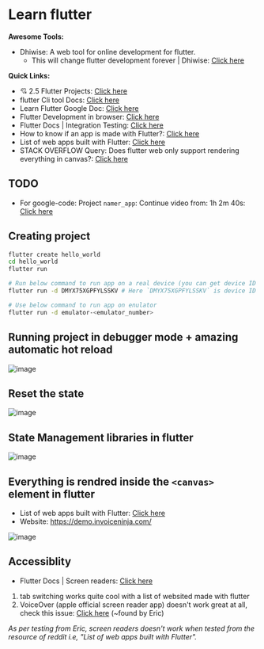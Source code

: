 # Learn flutter

**Awesome Tools:**
- Dhiwise:  A web tool for online development for flutter.
  - This will change flutter development forever | Dhiwise: [Click here](https://www.youtube.com/watch?v=DAl3dbTnAgw)

**Quick Links:**
- 💘 2.5 Flutter Projects: [Click here](https://flutterawesome.com/)
- flutter Cli tool Docs: [Click here](https://docs.flutter.dev/reference/flutter-cli)
- Learn Flutter Google Doc: [Click here](https://docs.google.com/document/d/1R_BumyUBGAscuIj8BuciBrf65HqF7tAFJZlZIOuw0MY/edit?usp=sharing)
- Flutter Development in browser: [Click here](https://flutlab.io/)
- Flutter Docs | Integration Testing: [Click here](https://docs.flutter.dev/testing/integration-tests)
- How to know if an app is made with Flutter?: [Click here](https://www.reddit.com/r/FlutterDev/comments/cmxqlx/how_to_know_if_an_app_is_made_with_flutter/)
- List of web apps built with Flutter: [Click here](https://www.reddit.com/r/FlutterDev/comments/voxj4x/list_of_web_apps_built_with_flutter/)
- STACK OVERFLOW Query: Does flutter web only support rendering everything in canvas?: [Click here](https://stackoverflow.com/questions/66836840/does-flutter-web-only-support-rendering-everything-in-canvas)

## TODO
- For google-code: Project `namer_app`: Continue video from: 1h 2m 40s: [Click here](https://codelabs.developers.google.com/codelabs/flutter-codelab-first#0)

## Creating project

```bash
flutter create hello_world
cd hello_world
flutter run

# Run below command to run app on a real device (you can get device ID via `adb devices` command)
flutter run -d DMYX75XGPFYLSSKV # Here `DMYX75XGPFYLSSKV` is device ID of my Poco Phone

# Use below command to run app on enulator
flutter run -d emulator-<emulator_number>
```

## Running project in debugger mode + amazing automatic hot reload

![image](https://github.com/sahilrajput03/learn-flutter/assets/31458531/d58c0598-293e-460b-b924-9449e1a10fa9)

## Reset the state

![image](https://github.com/sahilrajput03/learn-flutter/assets/31458531/227d82ba-95e1-48a8-86f9-7160562d403c)

## State Management libraries in flutter

![image](https://github.com/sahilrajput03/learn-flutter/assets/31458531/3d24745a-3a17-41c7-acbf-4f6b93be14e9)

## Everything is rendred inside the `<canvas>` element in flutter

- List of web apps built with Flutter: [Click here](https://www.reddit.com/r/FlutterDev/comments/voxj4x/list_of_web_apps_built_with_flutter/)
- Website: https://demo.invoiceninja.com/

![image](https://github.com/sahilrajput03/learn-flutter/assets/31458531/8d1b6370-67fe-4b69-80c4-922d4c73f616)

## Accessiblity

- Flutter Docs | Screen readers: [Click here](https://docs.flutter.dev/ui/accessibility-and-internationalization/accessibility#screen-readers)

1. tab switching works quite cool with a list of websited made with flutter
2. VoiceOver (apple official screen reader app) doesn't work great at all, check this issue: [Click here](https://github.com/flutter/flutter/issues/115158) (~found by Eric)

*As per testing from Eric, screen readers doesn't work when tested from the resource of reddit i.e, "List of web apps built with Flutter".*
